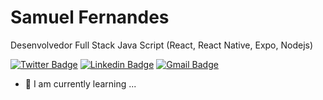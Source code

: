 # Samuel Fernandes

Desenvolvedor Full Stack Java Script (React, React Native, Expo, Nodejs)

[![Twitter Badge](https://img.shields.io/badge/-@Samuel02199550-6d7993?style=flat&logo=twitter&logoColor=#A6BEE4&link=https://twitter.com/Samuel02199550)](https://twitter.com/Samuel02199550) 
[![Linkedin Badge](https://img.shields.io/badge/-Samuel%20Fernandes-6d7993?style=flat&logo=Linkedin&logoColor=#A6BEE4&link=https://www.linkedin.com/in/samuel-fernandes-1069aa15b/)](https://www.linkedin.com/in/samuel-fernandes-1069aa15b/) 
[![Gmail Badge](https://img.shields.io/badge/-samuelfernandesotaviano@gmail.com-6d7993?style=flat&logo=Gmail&logoColor=#A6BEE4&link=mailto:samuelfernandesotaviano@gmail.com)](mailto:samuelfernandesotaviano@gmail.com)

- 🌱 I am currently learning ...
